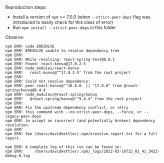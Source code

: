 Reproduction steps:
* Install a version of `npm` >= 7.0.0 (when `--strict-peer-deps` flag was introduced to easily check for this class of error)
* Run `npm install --strict-peer-deps` in this folder

Observe:
```
npm ERR! code ERESOLVE
npm ERR! ERESOLVE unable to resolve dependency tree
npm ERR!
npm ERR! While resolving: react-spring-test@0.0.1
npm ERR! Found: react-konva@17.0.2-5
npm ERR! node_modules/react-konva
npm ERR!   react-konva@"^17.0.2-5" from the root project
npm ERR!
npm ERR! Could not resolve dependency:
npm ERR! peer react-konva@"^16.8.0  || ^17.0.0" from @react-spring/konva@9.4.4
npm ERR! node_modules/@react-spring/konva
npm ERR!   @react-spring/konva@"^9.4.4" from the root project
npm ERR!
npm ERR! Fix the upstream dependency conflict, or retry
npm ERR! this command with --no-strict-peer-deps, --force, or --legacy-peer-deps
npm ERR! to accept an incorrect (and potentially broken) dependency resolution.
npm ERR!
npm ERR! See /Users/davidkettler/.npm/eresolve-report.txt for a full report.

npm ERR! A complete log of this run can be found in:
npm ERR!     /Users/davidkettler/.npm/_logs/2022-03-16T22_01_41_342Z-debug-0.log
```
